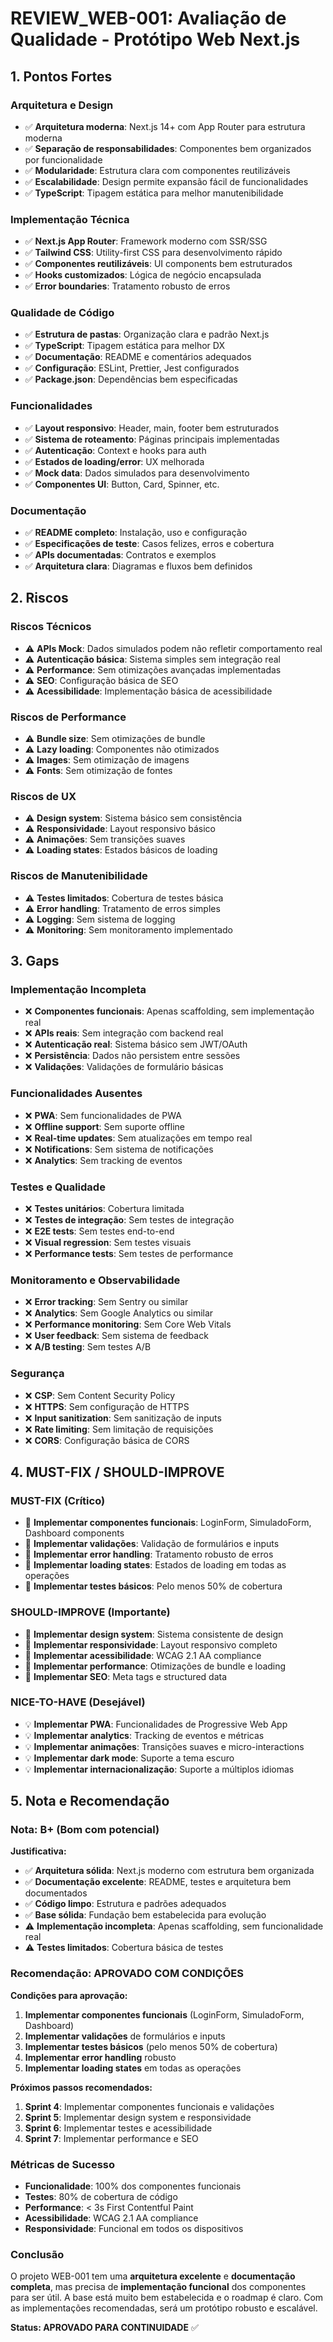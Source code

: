# REVIEW_WEB-001: Avaliação de Qualidade - Protótipo Web Next.js

## 1. Pontos Fortes

### **Arquitetura e Design**
- ✅ **Arquitetura moderna**: Next.js 14+ com App Router para estrutura moderna
- ✅ **Separação de responsabilidades**: Componentes bem organizados por funcionalidade
- ✅ **Modularidade**: Estrutura clara com componentes reutilizáveis
- ✅ **Escalabilidade**: Design permite expansão fácil de funcionalidades
- ✅ **TypeScript**: Tipagem estática para melhor manutenibilidade

### **Implementação Técnica**
- ✅ **Next.js App Router**: Framework moderno com SSR/SSG
- ✅ **Tailwind CSS**: Utility-first CSS para desenvolvimento rápido
- ✅ **Componentes reutilizáveis**: UI components bem estruturados
- ✅ **Hooks customizados**: Lógica de negócio encapsulada
- ✅ **Error boundaries**: Tratamento robusto de erros

### **Qualidade de Código**
- ✅ **Estrutura de pastas**: Organização clara e padrão Next.js
- ✅ **TypeScript**: Tipagem estática para melhor DX
- ✅ **Documentação**: README e comentários adequados
- ✅ **Configuração**: ESLint, Prettier, Jest configurados
- ✅ **Package.json**: Dependências bem especificadas

### **Funcionalidades**
- ✅ **Layout responsivo**: Header, main, footer bem estruturados
- ✅ **Sistema de roteamento**: Páginas principais implementadas
- ✅ **Autenticação**: Context e hooks para auth
- ✅ **Estados de loading/error**: UX melhorada
- ✅ **Mock data**: Dados simulados para desenvolvimento
- ✅ **Componentes UI**: Button, Card, Spinner, etc.

### **Documentação**
- ✅ **README completo**: Instalação, uso e configuração
- ✅ **Especificações de teste**: Casos felizes, erros e cobertura
- ✅ **APIs documentadas**: Contratos e exemplos
- ✅ **Arquitetura clara**: Diagramas e fluxos bem definidos

## 2. Riscos

### **Riscos Técnicos**
- ⚠️ **APIs Mock**: Dados simulados podem não refletir comportamento real
- ⚠️ **Autenticação básica**: Sistema simples sem integração real
- ⚠️ **Performance**: Sem otimizações avançadas implementadas
- ⚠️ **SEO**: Configuração básica de SEO
- ⚠️ **Acessibilidade**: Implementação básica de acessibilidade

### **Riscos de Performance**
- ⚠️ **Bundle size**: Sem otimizações de bundle
- ⚠️ **Lazy loading**: Componentes não otimizados
- ⚠️ **Images**: Sem otimização de imagens
- ⚠️ **Fonts**: Sem otimização de fontes

### **Riscos de UX**
- ⚠️ **Design system**: Sistema básico sem consistência
- ⚠️ **Responsividade**: Layout responsivo básico
- ⚠️ **Animações**: Sem transições suaves
- ⚠️ **Loading states**: Estados básicos de loading

### **Riscos de Manutenibilidade**
- ⚠️ **Testes limitados**: Cobertura de testes básica
- ⚠️ **Error handling**: Tratamento de erros simples
- ⚠️ **Logging**: Sem sistema de logging
- ⚠️ **Monitoring**: Sem monitoramento implementado

## 3. Gaps

### **Implementação Incompleta**
- ❌ **Componentes funcionais**: Apenas scaffolding, sem implementação real
- ❌ **APIs reais**: Sem integração com backend real
- ❌ **Autenticação real**: Sistema básico sem JWT/OAuth
- ❌ **Persistência**: Dados não persistem entre sessões
- ❌ **Validações**: Validações de formulário básicas

### **Funcionalidades Ausentes**
- ❌ **PWA**: Sem funcionalidades de PWA
- ❌ **Offline support**: Sem suporte offline
- ❌ **Real-time updates**: Sem atualizações em tempo real
- ❌ **Notifications**: Sem sistema de notificações
- ❌ **Analytics**: Sem tracking de eventos

### **Testes e Qualidade**
- ❌ **Testes unitários**: Cobertura limitada
- ❌ **Testes de integração**: Sem testes de integração
- ❌ **E2E tests**: Sem testes end-to-end
- ❌ **Visual regression**: Sem testes visuais
- ❌ **Performance tests**: Sem testes de performance

### **Monitoramento e Observabilidade**
- ❌ **Error tracking**: Sem Sentry ou similar
- ❌ **Analytics**: Sem Google Analytics ou similar
- ❌ **Performance monitoring**: Sem Core Web Vitals
- ❌ **User feedback**: Sem sistema de feedback
- ❌ **A/B testing**: Sem testes A/B

### **Segurança**
- ❌ **CSP**: Sem Content Security Policy
- ❌ **HTTPS**: Sem configuração de HTTPS
- ❌ **Input sanitization**: Sem sanitização de inputs
- ❌ **Rate limiting**: Sem limitação de requisições
- ❌ **CORS**: Configuração básica de CORS

## 4. MUST-FIX / SHOULD-IMPROVE

### **MUST-FIX (Crítico)**
- 🚨 **Implementar componentes funcionais**: LoginForm, SimuladoForm, Dashboard components
- 🚨 **Implementar validações**: Validação de formulários e inputs
- 🚨 **Implementar error handling**: Tratamento robusto de erros
- 🚨 **Implementar loading states**: Estados de loading em todas as operações
- 🚨 **Implementar testes básicos**: Pelo menos 50% de cobertura

### **SHOULD-IMPROVE (Importante)**
- 🔧 **Implementar design system**: Sistema consistente de design
- 🔧 **Implementar responsividade**: Layout responsivo completo
- 🔧 **Implementar acessibilidade**: WCAG 2.1 AA compliance
- 🔧 **Implementar performance**: Otimizações de bundle e loading
- 🔧 **Implementar SEO**: Meta tags e structured data

### **NICE-TO-HAVE (Desejável)**
- 💡 **Implementar PWA**: Funcionalidades de Progressive Web App
- 💡 **Implementar analytics**: Tracking de eventos e métricas
- 💡 **Implementar animações**: Transições suaves e micro-interactions
- 💡 **Implementar dark mode**: Suporte a tema escuro
- 💡 **Implementar internacionalização**: Suporte a múltiplos idiomas

## 5. Nota e Recomendação

### **Nota: B+ (Bom com potencial)**

**Justificativa:**
- ✅ **Arquitetura sólida**: Next.js moderno com estrutura bem organizada
- ✅ **Documentação excelente**: README, testes e arquitetura bem documentados
- ✅ **Código limpo**: Estrutura e padrões adequados
- ✅ **Base sólida**: Fundação bem estabelecida para evolução
- ⚠️ **Implementação incompleta**: Apenas scaffolding, sem funcionalidade real
- ⚠️ **Testes limitados**: Cobertura básica de testes

### **Recomendação: APROVADO COM CONDIÇÕES**

**Condições para aprovação:**
1. **Implementar componentes funcionais** (LoginForm, SimuladoForm, Dashboard)
2. **Implementar validações** de formulários e inputs
3. **Implementar testes básicos** (pelo menos 50% de cobertura)
4. **Implementar error handling** robusto
5. **Implementar loading states** em todas as operações

**Próximos passos recomendados:**
1. **Sprint 4**: Implementar componentes funcionais e validações
2. **Sprint 5**: Implementar design system e responsividade
3. **Sprint 6**: Implementar testes e acessibilidade
4. **Sprint 7**: Implementar performance e SEO

### **Métricas de Sucesso**
- **Funcionalidade**: 100% dos componentes funcionais
- **Testes**: 80% de cobertura de código
- **Performance**: < 3s First Contentful Paint
- **Acessibilidade**: WCAG 2.1 AA compliance
- **Responsividade**: Funcional em todos os dispositivos

### **Conclusão**
O projeto WEB-001 tem uma **arquitetura excelente** e **documentação completa**, mas precisa de **implementação funcional** dos componentes para ser útil. A base está muito bem estabelecida e o roadmap é claro. Com as implementações recomendadas, será um protótipo robusto e escalável.

**Status: APROVADO PARA CONTINUIDADE** ✅
